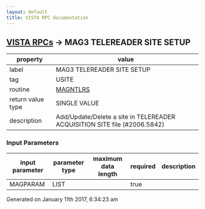 ```yaml
---
layout: default
title: VISTA RPC documentation
---
```




## [VISTA RPCs](TableOfContent.md) &#8594; MAG3 TELEREADER SITE SETUP 

 property | value 
--- | --- 
 label | MAG3 TELEREADER SITE SETUP
 tag | USITE
 routine | [MAGNTLRS](http://code.osehra.org/dox/Routine_MAGNTLRS_source.html)
 return value type | SINGLE VALUE
 description |  Add/Update/Delete a site in TELEREADER ACQUISITION SITE file (#2006.5842)

### Input Parameters

| input parameter | parameter type | maximum data length | required | description | 
| --- | --- | --- | --- | --- | 
| MAGPARAM | LIST |  | true |  | 




Generated on January 11th 2017, 6:34:23 am